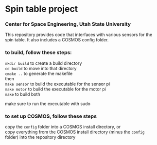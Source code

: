 # Spin table project  
### Center for Space Engineering, Utah State University  

This repository provides code that interfaces with various sensors for the spin table. It also includes a COSMOS config folder.  

### to build, follow these steps:  
`mkdir build` to create a build directory  
`cd build` to move into that directory  
`cmake ..` to generate the makefile  
then  
`make sensor` to build the executable for the sensor pi  
`make motor` to build the executable for the motor pi  
`make` to build both  
  
make sure to run the executable with sudo 

### to set up COSMOS, follow these steps  
copy the `config` folder into a COSMOS install directory, or  
copy everything from the COSMOS install directory (minus the `config` folder) into the repository directory

